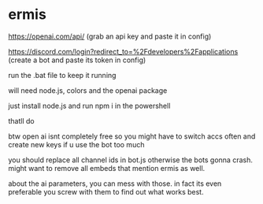 # ermis

https://openai.com/api/ (grab an api key and paste it in config)

https://discord.com/login?redirect_to=%2Fdevelopers%2Fapplications (create a bot and paste its token in config)

run the .bat file to keep it running 

will need node.js, colors and the openai package

just install node.js and run npm i in the powershell

thatll do

btw open ai isnt completely free so you might have to switch accs often and create new keys if u use the bot too much

you should replace all channel ids in bot.js otherwise the bots gonna crash. might want to remove all embeds that mention ermis as well.

about the ai parameters, you can mess with those. in fact its even preferable you screw with them to find out what works best.

